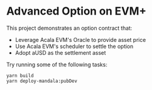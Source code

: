 # Advanced Option on EVM+

This project demonstrates an option contract that:
* Leverage Acala EVM's Oracle to provide asset price
* Use Acala EVM's scheduler to settle the option
* Adopt aUSD as the settlement asset

Try running some of the following tasks:

```shell
yarn build
yarn deploy-mandala:pubDev
```
